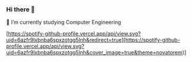 ### Hi there 👋
🌱 I’m currently studying Computer Engineering

[https://spotify-github-profile.vercel.app/api/view.svg?uid=6azfr9lxbnba6spxzotgg5lnh&redirect=true][https://spotify-github-profile.vercel.app/api/view.svg?uid=6azfr9lxbnba6spxzotgg5lnh&cover_image=true&theme=novatorem)]

<!--
**kandyjung/kandyjung** is a ✨ _special_ ✨ repository because its `README.md` (this file) appears on your GitHub profile.

Here are some ideas to get you started:

- 🔭 I’m currently working on ...
- 🌱 I’m currently learning ...
- 👯 I’m looking to collaborate on ...
- 🤔 I’m looking for help with ...
- 💬 Ask me about ...
- 📫 How to reach me: ...
- 😄 Pronouns: ...
- ⚡ Fun fact: ...
-->
